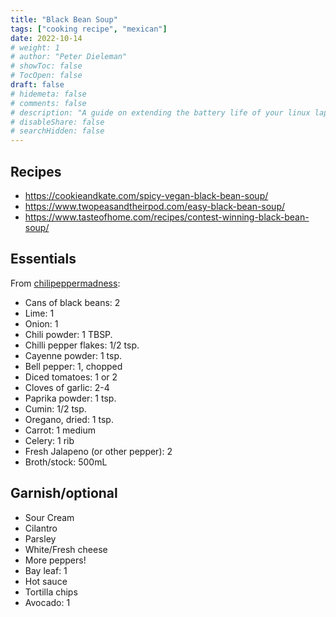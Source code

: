 ```yaml
---
title: "Black Bean Soup"
tags: ["cooking recipe", "mexican"]
date: 2022-10-14
# weight: 1
# author: "Peter Dieleman"
# showToc: false
# TocOpen: false
draft: false
# hidemeta: false
# comments: false
# description: "A guide on extending the battery life of your linux laptop"
# disableShare: false
# searchHidden: false
---
```


## Recipes

- <https://cookieandkate.com/spicy-vegan-black-bean-soup/>
- <https://www.twopeasandtheirpod.com/easy-black-bean-soup/>
- <https://www.tasteofhome.com/recipes/contest-winning-black-bean-soup/>

## Essentials

From [chilipeppermadness](https://www.chilipeppermadness.com/recipes/black-bean-soup):

- Cans of black beans: 2
- Lime: 1
- Onion: 1
- Chili powder: 1 TBSP.
- Chilli pepper flakes: 1/2 tsp.
- Cayenne powder: 1 tsp.
- Bell pepper: 1, chopped
- Diced tomatoes: 1 or 2
- Cloves of garlic: 2-4 
- Paprika powder: 1 tsp.    
- Cumin: 1/2 tsp. 
- Oregano, dried: 1 tsp. 
- Carrot: 1 medium
- Celery: 1 rib
- Fresh Jalapeno (or other pepper): 2
- Broth/stock: 500mL

## Garnish/optional

- Sour Cream
- Cilantro
- Parsley
- White/Fresh cheese
- More peppers!
- Bay leaf: 1
- Hot sauce
- Tortilla chips
- Avocado: 1
